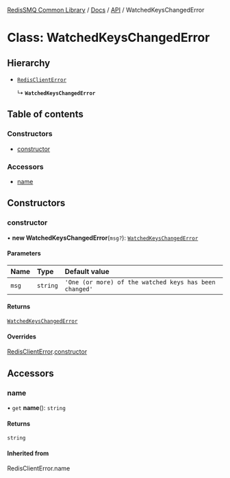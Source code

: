 [RedisSMQ Common Library](../../../README.md) / [Docs](README.md) / [API](docs/api/README.md) / WatchedKeysChangedError

# Class: WatchedKeysChangedError

## Hierarchy

- [`RedisClientError`](docs/api/classes/RedisClientError.md)

  ↳ **`WatchedKeysChangedError`**

## Table of contents

### Constructors

- [constructor](docs/api/classes/WatchedKeysChangedError.md#constructor)

### Accessors

- [name](docs/api/classes/WatchedKeysChangedError.md#name)

## Constructors

### constructor

• **new WatchedKeysChangedError**(`msg?`): [`WatchedKeysChangedError`](docs/api/classes/WatchedKeysChangedError.md)

#### Parameters

| Name | Type | Default value |
| :------ | :------ | :------ |
| `msg` | `string` | `'One (or more) of the watched keys has been changed'` |

#### Returns

[`WatchedKeysChangedError`](docs/api/classes/WatchedKeysChangedError.md)

#### Overrides

[RedisClientError](docs/api/classes/RedisClientError.md).[constructor](docs/api/classes/RedisClientError.md#constructor)

## Accessors

### name

• `get` **name**(): `string`

#### Returns

`string`

#### Inherited from

RedisClientError.name
